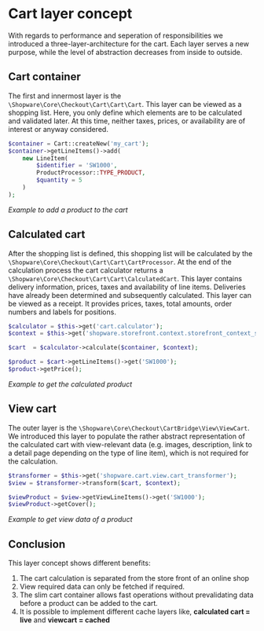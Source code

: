 # Cart layer concept

With regards to performance and seperation of responsibilities we introduced a three-layer-architecture for the cart. Each layer serves a new purpose, while the level of abstraction decreases from inside to outside.

## Cart container
The first and innermost layer is the `\Shopware\Core\Checkout\Cart\Cart\Cart`. 
This layer can be viewed as a shopping list. Here, you only define which elements are to be calculated and validated later.
At this time, neither taxes, prices, or availability are of interest or anyway considered.

```php
$container = Cart::createNew('my_cart');
$container->getLineItems()->add(
    new LineItem(
        $identifier = 'SW1000',
        ProductProcessor::TYPE_PRODUCT,
        $quantity = 5
    )
);
```
*Example to add a product to the cart*


## Calculated cart
After the shopping list is defined, this shopping list will be calculated by the `\Shopware\Core\Checkout\Cart\Cart\CartProcessor`.
At the end of the calculation process the cart calculator returns a `\Shopware\Core\Checkout\Cart\Cart\CalculatedCart`. This layer
contains delivery information, prices, taxes and availability of line items. Deliveries have already been determined and subsequently calculated.
This layer can be viewed as a receipt. It provides prices, taxes, total amounts, order numbers and labels for positions.

```php
$calculator = $this->get('cart.calculator');
$context = $this->get('shopware.storefront.context.storefront_context_service')->getShopContext();

$cart  = $calculator->calculate($container, $context);

$product = $cart->getLineItems()->get('SW1000');
$product->getPrice();
```
*Example to get the calculated product*

## View cart
The outer layer is the `\Shopware\Core\Checkout\CartBridge\View\ViewCart`. We introduced this layer to populate the rather abstract representation of the calculated cart with view-relevant data (e.g. images, description, link to a detail page depending on the type of line item), which is not required for the calculation.

```php
$transformer = $this->get('shopware.cart.view.cart_transformer');
$view = $transformer->transform($cart, $context);

$viewProduct = $view->getViewLineItems()->get('SW1000');
$viewProduct->getCover();
```
*Example to get view data of a product*


## Conclusion

This layer concept shows different benefits:

1. The cart calculation is separated from the store front of an online shop 
2. View required data can only be fetched if required.
3. The slim cart container allows fast operations without prevalidating data before a product can be added to the cart.
4. It is possible to implement different cache layers like, **calculated cart = live** and **viewcart = cached**